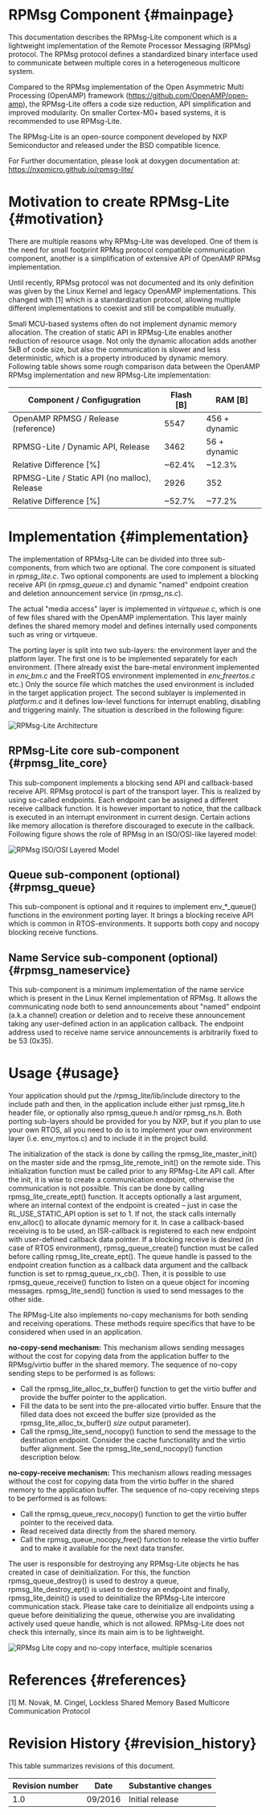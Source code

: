 RPMsg Component                         {#mainpage}
===============

This documentation describes the RPMsg-Lite component which is a lightweight implementation of the Remote Processor Messaging (RPMsg) protocol. The RPMsg protocol defines a standardized binary interface used to communicate between multiple cores in a heterogeneous multicore system.

Compared to the RPMsg implementation of the Open Asymmetric Multi Processing (OpenAMP) framework (https://github.com/OpenAMP/open-amp), the RPMsg-Lite offers a code size reduction, API simplification and improved modularity. On smaller Cortex-M0+ based systems, it is recommended to use RPMsg-Lite.

The RPMsg-Lite is an open-source component developed by NXP Semiconductor and released under the BSD compatible licence.

For Further documentation, please look at doxygen documentation at: https://nxpmicro.github.io/rpmsg-lite/

# Motivation to create RPMsg-Lite {#motivation}

There are multiple reasons why RPMsg-Lite was developed. One of them is the need for small footprint RPMsg protocol compatible communication component, another is a simplification of extensive API of OpenAMP RPMsg implementation.

Until recently, RPMsg protocol was not documented and its only definition was given by the Linux Kernel and legacy OpenAMP implementations. This changed with [1] which is a standardization protocol, allowing multiple different implementations to coexist and still be compatible mutually.

Small MCU-based systems often do not implement dynamic memory allocation. The creation of static API in RPMsg-Lite enables another reduction of resource usage. Not only the dynamic allocation adds another 5kB of code size, but also the communication is slower and less deterministic, which is a property introduced by dynamic memory. Following table shows some rough comparison data between the OpenAMP RPMsg implementation and new RPMsg-Lite implementation:

|Component / Configugration                   | Flash [B] |RAM [B]        |
|---------------------------------------------|-----------|---------------|
|OpenAMP RPMSG / Release (reference)          | 5547      | 456 + dynamic |
|RPMSG-Lite / Dynamic API, Release            | 3462      | 56 + dynamic  |
|Relative Difference [%]                      | ~62.4%    | ~12.3%        |
|RPMSG-Lite / Static API (no malloc), Release | 2926      | 352           |
|Relative Difference [%]                      | ~52.7%    | ~77.2%        |

# Implementation {#implementation}

The implementation of RPMsg-Lite can be divided into three sub-components, from which two are optional. The core component is situated in <i>rpmsg_lite.c</i>. Two optional components are used to implement a blocking receive API (in <i>rpmsg_queue.c</i>) and dynamic "named" endpoint creation and deletion announcement service (in <i>rpmsg_ns.c</i>).

The actual "media access" layer is implemented in <i>virtqueue.c</i>, which is one of few files shared with the OpenAMP implementation. This layer mainly defines the shared memory model and defines internally used components such as vring or virtqueue.

The porting layer is split into two sub-layers: the environment layer and the platform layer. The first one is to be implemented separately for each environment. (There already exist the bare-metal environment implemented in <i>env_bm.c</i> and the FreeRTOS environment implemented in <i>env_freertos.c</i> etc.) Only the source file which matches the used environment is included in the target application project. The second sublayer is implemented in <i>platform.c</i> and it defines low-level functions for interrupt enabling, disabling and triggering mainly. The situation is described in the following figure:

![RPMsg-Lite Architecture](./doxygen/images/rpmsg_lite_arch.png)

## RPMsg-Lite core sub-component {#rpmsg_lite_core}

This sub-component implements a blocking send API and callback-based receive API. RPMsg protocol is part of the transport layer. This is realized by using so-called endpoints. Each endpoint can be assigned a different receive callback function. It is however important to notice, that the callback is executed in an interrupt environment in current design. Certain actions like memory allocation is therefore discouraged to execute in the callback. Following figure shows the role of RPMsg in an ISO/OSI-like layered model:

![RPMsg ISO/OSI Layered Model](./doxygen/images/rpmsg_isoosi.png)

## Queue sub-component (optional) {#rpmsg_queue}

This sub-component is optional and it requires to implement env_*_queue() functions in the environment porting layer. It brings a blocking receive API which is common in RTOS-environments. It supports both copy and nocopy blocking receive functions.

## Name Service sub-component (optional) {#rpmsg_nameservice}

This sub-component is a minimum implementation of the name service which is present in the Linux Kernel implementation of RPMsg. It allows the communicating node both to send announcements about "named" endpoint (a.k.a channel) creation or deletion and to receive these announcement taking any user-defined action in an application callback. The endpoint address used to receive name service announcements is arbitrarily fixed to be 53 (0x35).

# Usage {#usage}

Your application should put the /rpmsg_lite/lib/include directory to the include path and then, in the application include either just rpmsg_lite.h header file, or optionally also rpmsg_queue.h and/or rpmsg_ns.h. Both porting sub-layers should be provided for you by NXP, but if you plan to use your own RTOS, all you need to do is to implement your own environment layer (i.e. env_myrtos.c) and to include it in the project build.

The initialization of the stack is done by calling the rpmsg_lite_master_init() on the master side and the rpmsg_lite_remote_init() on the remote side. This initialization function must be called prior to any RPMsg-Lite API call. After the init, it is wise to create a communication endpoint, otherwise the communication is not possible. This can be done by calling rpmsg_lite_create_ept() function. It accepts optionally a last argument, where an internal context of the endpoint is created – just in case the RL_USE_STATIC_API option is set to 1. If not, the stack calls internally env_alloc() to allocate dynamic memory for it. In case a callback-based receiving is to be used, an ISR-callback is registered to each new endpoint with user-defined callback data pointer. If a blocking receive is desired (in case of RTOS environment), rpmsg_queue_create() function must be called before calling rpmsg_lite_create_ept(). The queue handle is passed to the endpoint creation function as a callback data argument and the callback function is set to rpmsg_queue_rx_cb(). Then, it is possible to use rpmsg_queue_receive() function to listen on a queue object for incoming messages. rpmsg_lite_send() function is used to send messages to the other side.

The RPMsg-Lite also implements no-copy mechanisms for both sending and receiving operations. These methods require
specifics that have to be considered when used in an application.

<b>no-copy-send mechanism:</b> This mechanism allows sending messages without the cost for copying data from the application
buffer to the RPMsg/virtio buffer in the shared memory. The sequence of no-copy sending steps to be performed is as follows:
- Call the rpmsg_lite_alloc_tx_buffer() function to get the virtio buffer and provide the buffer pointer to the application.
- Fill the data to be sent into the pre-allocated virtio buffer. Ensure that the filled data does not exceed the buffer size
(provided as the rpmsg_lite_alloc_tx_buffer() <i>size</i> output parameter).
- Call the rpmsg_lite_send_nocopy() function to send the message to the destination endpoint. Consider the cache
functionality and the virtio buffer alignment. See the rpmsg_lite_send_nocopy() function description below.

<b>no-copy-receive mechanism:</b> This mechanism allows reading messages without the cost for copying data from the virtio
buffer in the shared memory to the application buffer. The sequence of no-copy receiving steps to be performed is as follows:
- Call the rpmsg_queue_recv_nocopy() function to get the virtio buffer pointer to the received data.
- Read received data directly from the shared memory.
- Call the rpmsg_queue_nocopy_free() function to release the virtio buffer and to make it available for the next data transfer.

The user is responsible for destroying any RPMsg-Lite objects he has created in case of deinitialization. For this, the function rpmsg_queue_destroy() is used to destroy a queue, rpmsg_lite_destroy_ept() is used to destroy an endpoint and finally, rpmsg_lite_deinit() is used to deinitialize the RPMsg-Lite intercore communication stack. Please take care to deinitialize all endpoints using a queue before deinitializing the queue, otherwise you are invalidating actively used queue handle, which is not allowed. RPMsg-Lite does not check this internally, since its main aim is to be lightweight.

![RPMsg Lite copy and no-copy interface, multiple scenarios](./doxygen/images/rpmsg_lite_send_receive.png)


# References {#references}
[1] M. Novak, M. Cingel, Lockless Shared Memory Based Multicore Communication Protocol

# Revision History {#revision_history}

This table summarizes revisions of this document.

|Revision number| Date    |Substantive changes                       |
|---------------|---------|------------------------------------------|
|1.0            | 09/2016 | Initial release                          |

